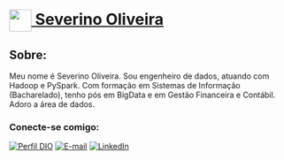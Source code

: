 <h1>
    <a href="https://www.dio.me/">
     <img align="center" width="40px" src="https://hermes.digitalinnovation.one/assets/diome/logo-minimized.png">
 Severino Oliveira
</a>

<h2>Sobre:
</h2>
Meu nome é Severino Oliveira. Sou engenheiro de dados, atuando com Hadoop e PySpark. Com formação em Sistemas de Informação (Bacharelado), tenho pós em BigData e em Gestão Financeira e Contábil.
Adoro a área de dados.

### Conecte-se comigo:
[![Perfil DIO](https://img.shields.io/badge/-Meu%20Perfil%20na%20DIO-30A3DC?style=for-the-badge)](https://web.dio.me/users/severino_oliveirajr/)
[![E-mail](https://img.shields.io/badge/-Email-000?style=for-the-badge&logo=microsoft-outlook&logoColor=E94D5F)](mailto:severino.oliveirajr@gmail.com)
[![LinkedIn](https://img.shields.io/badge/-LinkedIn-000?style=for-the-badge&logo=linkedin&logoColor=30A3DC)](https://www.linkedin.com/in/severinooliveirajr)


